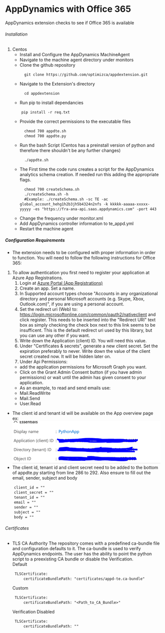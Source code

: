 # AppDynamics with Office 365
AppDynamics extension checks to see if Office 365 is available


###### Installation

1. Centos
    - Install and Configure the AppDynamics MachineAgent
    - Navigate to the machine agent directory under monitors
    - Clone the github repository
      ```
        git clone https://github.com/optimizca/appdextension.git
      ```
    - Navigate to the Extension's directory
      ```
        cd appdextension
      ```
    - Run pip to install dependancies
    ```
        pip install -r req.txt
    ```
    - Provide the correct permissions to the executable files
      ```
        chmod 700 appdte.sh 
        chmod 700 appdte.py
      ```
    - Run the bash Script (Centos has a preinstall version of python and therefore there shouldn't be any further changes)
      ```
        ./appdte.sh
      ```
    - The First time the code runs creates a script for the AppDynamics analytics schema creation. If needed run this adding the appropriate flags.
      ```
        chmod 700 createSchema.sh
        ./createSchema.sh -h 
        #Example: ./createSchema.sh -sc TE -ac global_account_hehg1h2b3jh5b4324n2nfs -k kkkkk-aaaaa-xxxxx-yyyyy -es "https://fra-ana-api.saas.appdynamics.com" -port 443
      ```
    - Change the frequency under monitor.xml
    - Add AppDynamics controller information to te_appd.yml
    - Restart the machine agent
    
##### Configuration Requirements
 - The extension needs to be configured with proper information in order to function. You will need to follow the following instructions for Office 365:
 1. To allow authentication you first need to register your application at Azure App Registrations.
    1. Login at [Azure Portal (App Registrations)](https://portal.azure.com/#blade/Microsoft_AAD_RegisteredApps/ApplicationsListBlade)
    2. Create an app. Set a name.
    3. In Supported account types choose "Accounts in any organizational directory and personal Microsoft accounts (e.g. Skype, Xbox, Outlook.com)", if you are using a personal       account.
    4. Set the redirect uri (Web) to: https://login.microsoftonline.com/common/oauth2/nativeclient and click register. This needs to be inserted into the "Redirect URI" text box       as simply checking the check box next to this link seems to be insufficent. This is the default redirect uri used by this library, but you can use any other if you want.
    5. Write down the Application (client) ID. You will need this value.
    6. Under "Certificates & secrets", generate a new client secret. Set the expiration preferably to never. Write down the value of the client secret created now. It will be          hidden later on.
    7. Under Api Permissions:
    * add the application permissions for Microsoft Graph you want.
    * Click on the Grant Admin Consent button (if you have admin permissions) or wait until the admin has given consent to your application.
    * As an example, to read and send emails use:
     * Mail.ReadWrite
     * Mail.Send
     * User.Read
- The client id and tenant id will be available on the App overview page ex:
<br/> ![ids](https://github.com/optimizca/appdextension/blob/master/img/ids.PNG)
- The client id, tenant id and client secret need to be added to the bottom of appdte.py starting from line 286 to 292. Also ensure to fill out the email, sender, subject and body
```
    client_id = ""
    client_secret = ""
    tenant_id = ""
    email = ""
    sender = ""
    subject = ""
    body = ""

```
###### Certificates
  - TLS CA Authority
      The repository comes with a predefined ca-bundle file and configuration defaults to it. The ca-bundle is used to verify AppDynamics endpoints. The user has the ability to point the python script to a preexisting CA bundle or disable the Verification.     
      Default
       ```
        TLSCertificate:
            certificateBundlePath: "certificates/appd-te.ca-bundle"
       ```
      Custom
       ```
        TLSCertificate:
            certificateBundlePath: "<Path_to_CA_Bundle>"
       ```
      Verification Disabled
       ```
        TLSCertificate:
            certificateBundlePath: ""
       ```
